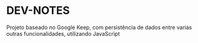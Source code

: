 # DEV-NOTES
 Projeto baseado no Google Keep, com persistência de dados entre varias outras funcionalidades, utilizando JavaScript
